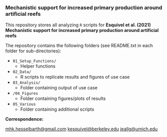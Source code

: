 ### Mechanistic support for increased primary production around artificial reefs

This repository stores all analyzing `R` scripts for **Esquivel et al. (2021) Mechanistic support for increased primary production around artificial reefs**

The repository contains the following folders (see README.txt in each folder for sub-directories):
- `01_Setup_Functions/`
  - Helper functions
- `02_Data/`
  - R scripts to replicate results and figures of use case 
- `03_Analysis/`
  - Folder containing output of use case
- `/04_Figures`
  - Folder containing figures/plots of results
- `05_Various`
  - Folder containing additional scripts
  
**Correspondence:**

mhk.hesselbarth@gmail.com
kesquivel@berkeley.edu
jeallg@umich.edu
